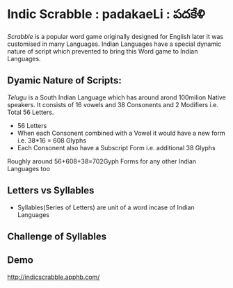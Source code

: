 # Indic Scrabble : padakaeLi : పదకేళి 

*Scrabble* is a popular word game originally designed for English later it was customised in many Languages. 
Indian Languages have a special dynamic nature of script which prevented to bring this Word game to Indian Languages. 

## Dyamic Nature of Scripts:

*Telugu* is a South Indian Language which has around arond 100milion Native speakers.  It consists of 16 vowels and 38 Consonents and 2 Modifiers i.e. Total 56 Letters. 

* 56 Letters
* When each Consonent combined with a Vowel it would have a new form i.e. 38*16 = 608 Glyphs
* Each Consonent also have a Subscript Form i.e. additional 38 Glyphs

Roughly around 56+608+38=702Gyph Forms for any other Indian Languages too


## Letters vs Syllables

* Syllables(Series of Letters) are unit of a word incase of Indian Languages 

## Challenge of Syllables


## Demo

http://indicscrabble.apphb.com/




